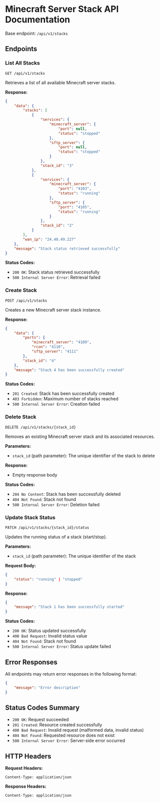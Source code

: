 # Minecraft Server Stack API Documentation

Base endpoint: `/api/v1/stacks`

## Endpoints

### List All Stacks
```http
GET /api/v1/stacks
```

Retrieves a list of all available Minecraft server stacks.

**Response:**
```json
{
    "data": {
        "stacks": [
            {
                "services": {
                    "minecraft_server": {
                        "port": null,
                        "status": "stopped"
                    },
                    "sftp_server": {
                        "port": null,
                        "status": "stopped"
                    }
                },
                "stack_id": "3"
            },
            {
                "services": {
                    "minecraft_server": {
                        "port": "4103",
                        "status": "running"
                    },
                    "sftp_server": {
                        "port": "4105",
                        "status": "running"
                    }
                },
                "stack_id": "2"
            }
        ],
        "wan_ip": "24.48.49.227"
    },
    "message": "Stack status retrieved successfully"
}
```

**Status Codes:**
- `200 OK`: Stack status retrieved successfully
- `500 Internal Server Error`: Retrieval failed

### Create Stack
```http
POST /api/v1/stacks
```

Creates a new Minecraft server stack instance.

**Response:**
```json
{
    "data": {
        "ports": {
            "minecraft_server": "4109",
            "rcon": "4110",
            "sftp_server": "4111"
        },
        "stack_id": "4"
    },
    "message": "Stack 4 has been successfully created"
}
```

**Status Codes:**
- `201 Created`: Stack has been successfully created
- `403 Forbidden`: Maximum number of stacks reached
- `500 Internal Server Error`: Creation failed

### Delete Stack
```http
DELETE /api/v1/stacks/{stack_id}
```

Removes an existing Minecraft server stack and its associated resources.

**Parameters:**
- `stack_id` (path parameter): The unique identifier of the stack to delete

**Response:**
- Empty response body

**Status Codes:**
- `204 No Content`: Stack has been successfully deleted
- `404 Not Found`: Stack not found
- `500 Internal Server Error`: Deletion failed

### Update Stack Status
```http
PATCH /api/v1/stacks/{stack_id}/status
```

Updates the running status of a stack (start/stop).

**Parameters:**
- `stack_id` (path parameter): The unique identifier of the stack

**Request Body:**
```json
{
    "status": "running" | "stopped"
}
```

**Response:**
```json
{
    "message": "Stack 1 has been successfully started"
}
```

**Status Codes:**
- `200 OK`: Status updated successfully
- `400 Bad Request`: Invalid status value
- `404 Not Found`: Stack not found
- `500 Internal Server Error`: Status update failed

## Error Responses

All endpoints may return error responses in the following format:

```json
{
    "message": "Error description"
}
```

## Status Codes Summary

- `200 OK`: Request succeeded
- `201 Created`: Resource created successfully
- `400 Bad Request`: Invalid request (malformed data, invalid status)
- `404 Not Found`: Requested resource does not exist
- `500 Internal Server Error`: Server-side error occurred

## HTTP Headers

**Request Headers:**
```http
Content-Type: application/json
```

**Response Headers:**
```http
Content-Type: application/json
```
